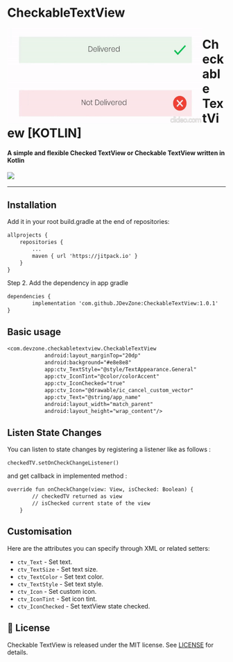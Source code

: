 # CheckableTextView

<a href="https://github.com/JDevZone/CheckableTextView">
<img align="left" src="https://github.com/JDevZone/CheckableTextView/blob/master/sample.gif" width="450" height="220" /></a>

<p><h1 align="left">Checkable TextView [KOTLIN]</h1></p>

<h4>A simple and flexible Checked TextView or Checkable TextView written in Kotlin</h4>


[![](https://jitpack.io/v/JDevZone/CheckableTextView.svg)](https://jitpack.io/#JDevZone/CheckableTextView)
___


## Installation

Add it in your root build.gradle at the end of repositories:

	allprojects {
		repositories {
			...
			maven { url 'https://jitpack.io' }
		}
	}
  
Step 2. Add the dependency in app gradle

	dependencies {
	        implementation 'com.github.JDevZone:CheckableTextView:1.0.1'
	}

## Basic usage

```
<com.devzone.checkabletextview.CheckableTextView
            android:layout_marginTop="20dp"
            android:background="#e8e8e8"
            app:ctv_TextStyle="@style/TextAppearance.General"
            app:ctv_IconTint="@color/colorAccent"
            app:ctv_IconChecked="true"
            app:ctv_Icon="@drawable/ic_cancel_custom_vector"
            app:ctv_Text="@string/app_name"
            android:layout_width="match_parent"
            android:layout_height="wrap_content"/>
```  
## Listen State Changes
You can listen to state changes by registering a listener like as follows :
```
checkedTV.setOnCheckChangeListener()
```
and get callback in implemented method :
```
override fun onCheckChange(view: View, isChecked: Boolean) {
        // checkedTV returned as view
        // isChecked current state of the view
    }
```

## Customisation

Here are the attributes you can specify through XML or related setters:
* `ctv_Text` - Set text.
* `ctv_TextSize` - Set text size.
* `ctv_TextColor` - Set text color.
* `ctv_TextStyle` - Set text style.
* `ctv_Icon` - Set custom icon.
* `ctv_IconTint` - Set icon tint.
* `ctv_IconChecked` - Set textView state checked.

## 📄 License

Checkable TextView is released under the MIT license.
See [LICENSE](./LICENSE) for details.


          
